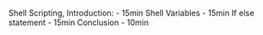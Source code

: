Shell Scripting, Introduction:  - 15min 
	Shell Variables - 15min
	If else statement  - 15min
	Conclusion - 10min
	
